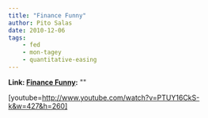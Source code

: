```yaml
---
title: "Finance Funny"
author: Pito Salas
date: 2010-12-06
tags:
    - fed
    - mon-tagey
    - quantitative-easing
---
```


**Link: [Finance Funny](None):** ""

[youtube=http://www.youtube.com/watch?v=PTUY16CkS-k&w=427&h=260]


